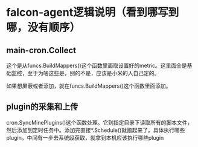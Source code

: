 # falcon-agent逻辑说明（看到哪写到哪，没有顺序）
## main-cron.Collect
这个是从funcs.BuildMappers()这个函数里面取设置好的metric。这里面全是基础监控，至于为啥这些是，别的不是，应该是小米的人自己定的。 

如果想屏蔽或者添加，就在funcs.BuildMappers()这个函数里面添加。

## plugin的采集和上传
cron.SyncMinePlugins()这个函数处理。它到指定目录下读取所有的脚本文件，然后添加到定时任务中。添加完直接*.Schedule()就跑起来了。具体执行哪些plugin，中间有一步去系统段获取，就拿到本机应该执行哪些plugin